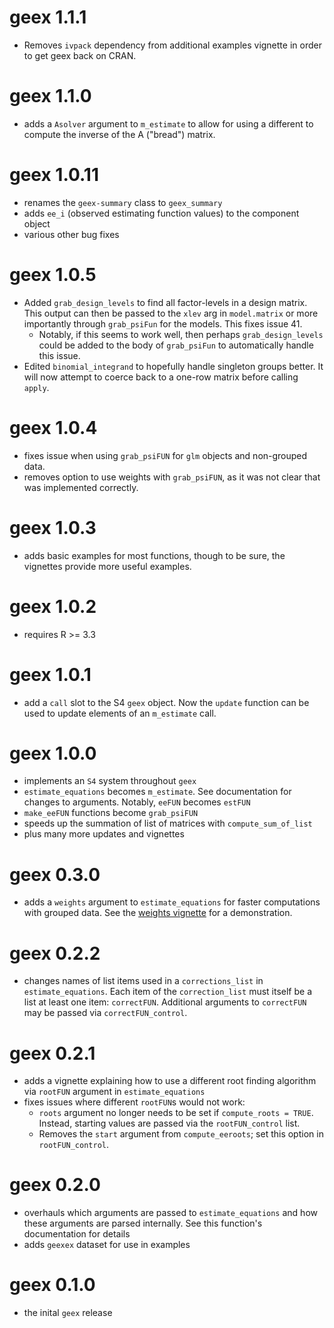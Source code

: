 # geex 1.1.1

* Removes `ivpack` dependency from additional examples vignette
in order to get geex back on CRAN.

# geex 1.1.0

* adds a `Asolver` argument to `m_estimate` to allow for using a different to compute the inverse of the A ("bread") matrix.

# geex 1.0.11

* renames the `geex-summary` class to `geex_summary`
* adds `ee_i` (observed estimating function values) to the component object
* various other bug fixes

# geex 1.0.5

* Added `grab_design_levels` to find all factor-levels in a design matrix. This output can then be passed to the `xlev` arg in `model.matrix` or more importantly through `grab_psiFun` for the models. This fixes issue 41. 
   - Notably, if this seems to work well, then perhaps `grab_design_levels` could be added to the body of `grab_psiFun` to automatically handle this issue.
* Edited `binomial_integrand` to hopefully handle singleton groups better. It will now attempt to coerce back to a one-row matrix before calling `apply`.

# geex 1.0.4

* fixes issue when using `grab_psiFUN` for `glm` objects and non-grouped data.
* removes option to use weights with `grab_psiFUN`, as it was not clear that was implemented correctly.

# geex 1.0.3

* adds basic examples for most functions, though to be sure, the vignettes provide more useful examples.

# geex 1.0.2

* requires R >= 3.3

# geex 1.0.1

* add a `call` slot to the S4 `geex` object. Now the `update` function can be used to update elements of an `m_estimate` call.

# geex 1.0.0

* implements an `S4` system throughout `geex`
* `estimate_equations` becomes `m_estimate`. See documentation for changes to arguments. Notably, `eeFUN` becomes `estFUN`
* `make_eeFUN` functions become `grab_psiFUN`
* speeds up the summation of list of matrices with `compute_sum_of_list`
* plus many more updates and vignettes

# geex 0.3.0

* adds a `weights` argument to `estimate_equations` for faster computations with grouped data. See the [weights vignette](https://bsaul.github.io/geex/articles/v04_weights.html) for a demonstration.

# geex 0.2.2

* changes names of list items used in a `corrections_list` in `estimate_equations`. Each item of the `correction_list` must itself be a list at least one item: `correctFUN`. Additional arguments to `correctFUN` may be passed via `correctFUN_control`.

# geex 0.2.1

* adds a vignette explaining how to use a different root finding algorithm via `rootFUN` argument in `estimate_equations`
* fixes issues where different `rootFUN`s would not work:
    * `roots` argument no longer needs to be set if `compute_roots = TRUE`. Instead, starting values are passed via the `rootFUN_control` list. 
    * Removes the `start` argument from `compute_eeroots`; set this option in `rootFUN_control`.

# geex 0.2.0

* overhauls which arguments are passed to `estimate_equations` and how these arguments are parsed internally. See this function's documentation for details
* adds `geexex` dataset for use in examples

# geex 0.1.0

* the inital `geex` release
